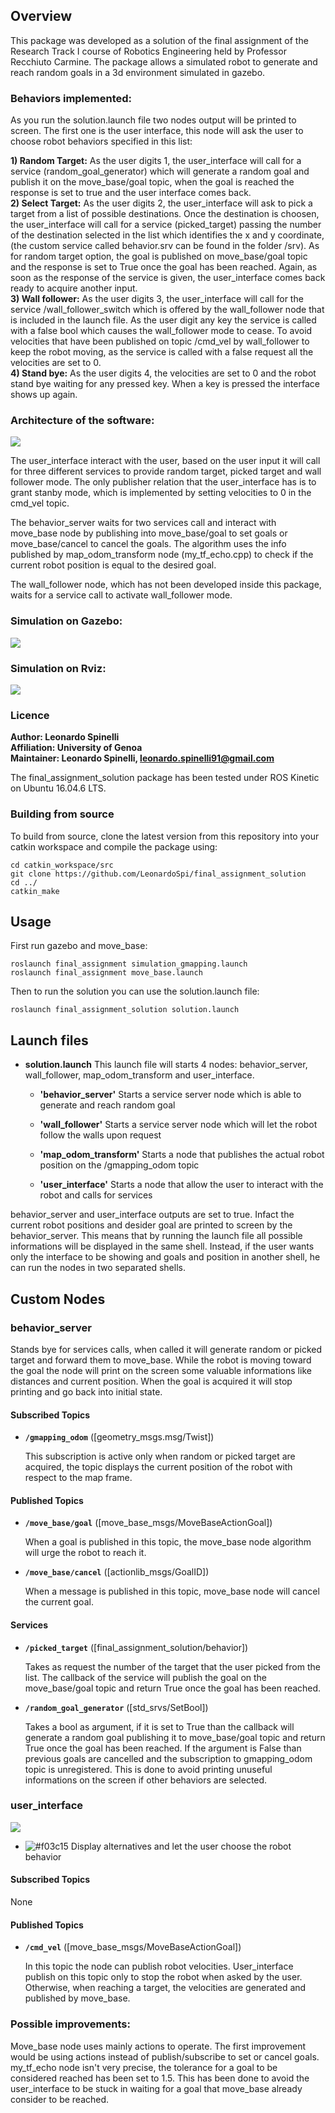 ## Overview

This package was developed as a solution of the final assignment of the Research Track I course of Robotics Engineering held by Professor Recchiuto Carmine. The package allows a simulated robot to generate and reach random goals in a 3d environment simulated in gazebo.

### Behaviors implemented:
As you run the solution.launch file two nodes output will be printed to screen. The first one is the user interface, this node will ask the user to choose robot behaviors specified in this list:

**1) Random Target:**
As the user digits 1, the user_interface will call for a service (random_goal_generator) which will generate a random goal and publish it on the move_base/goal topic, when the goal is reached the response is set to true and the user interface comes back.<br/>
**2) Select Target:**
As the user digits 2, the user_interface will ask to pick a target from a list of possible destinations. Once the destination is choosen, the user_interface will call for a service (picked_target) passing the number of the destination selected in the list which identifies the x and y coordinate, (the custom service called behavior.srv can be found in the folder /srv). As for random target option, the goal is published on move_base/goal topic and the response is set to True once the goal has been reached.
Again, as soon as the response of the service is given, the user_interface comes back ready to acquire another input.<br/>
**3) Wall follower:**
As the user digits 3, the user_interface will call for the service /wall_follower_switch which is offered by the wall_follower node that is included in the launch file. As the user digit any key the service is called with a false bool which causes the wall_follower mode to cease. To avoid velocities that have been published on topic /cmd_vel by wall_follower to keep the robot moving, as the service is called with a false request all the velocities are set to 0.<br/>
**4) Stand bye:**
As the user digits 4, the velocities are set to 0 and the robot stand bye waiting for any pressed key. When a key is pressed the interface shows up again.

### Architecture of the software:

![](rosgraph.png)

The user_interface interact with the user, based on the user input it will call for three different services to provide random target, picked target and wall follower mode. The only publisher relation that the user_interface has is to grant stanby mode, which is implemented by setting velocities to 0 in the cmd_vel topic.

The behavior_server waits for two services call and interact with move_base node by publishing into move_base/goal to set goals or move_base/cancel to cancel the goals. The algorithm uses the info published by map_odom_transform node (my_tf_echo.cpp) to check if the current robot position is equal to the desired goal.

The wall_follower node, which has not been developed inside this package, waits for a service call to activate wall_follower mode.

### Simulation on Gazebo:

![](gazebo.jpg)

### Simulation on Rviz:

![](rviz.png)

### Licence

**Author: Leonardo Spinelli<br/>
Affiliation: University of Genoa<br />
Maintainer: Leonardo Spinelli, leonardo.spinelli91@gmail.com**

The final_assignment_solution package has been tested under ROS Kinetic on Ubuntu 16.04.6 LTS.

### Building from source

To build from source, clone the latest version from this repository into your catkin workspace and compile the package using:

	cd catkin_workspace/src
	git clone https://github.com/LeonardoSpi/final_assignment_solution
	cd ../
	catkin_make

## Usage

First run gazebo and move_base:
	
	roslaunch final_assignment simulation_gmapping.launch
	roslaunch final_assignment move_base.launch

Then to run the solution you can use the solution.launch file:

	roslaunch final_assignment_solution solution.launch

## Launch files

* **solution.launch** This launch file will starts 4 nodes: behavior_server, wall_follower, map_odom_transform and user_interface.

	- **'behavior_server'** Starts a service server node which is able to generate and reach random goal

	- **'wall_follower'** Starts a service server node which will let the robot follow the walls upon request

	- **'map_odom_transform'** Starts a node that publishes the actual robot position on the /gmapping_odom topic
	- **'user_interface'** Starts a node that allow the user to interact with the robot and calls for services

behavior_server and user_interface outputs are set to true. Infact the current robot positions and desider goal are printed to screen by the behavior_server. This means that by running the launch file all possible informations will be displayed in the same shell. Instead, if the user wants only the interface to be showing and goals and position in another shell, he can run the nodes in two separated shells.

## Custom Nodes

### behavior_server

Stands bye for services calls, when called it will generate random or picked target and forward them to move_base. While the robot is moving toward the goal the node will print on the screen some valuable informations like distances and current position. When the goal is acquired it will stop printing and go back into initial state.

#### Subscribed Topics

* **`/gmapping_odom`** ([geometry_msgs.msg/Twist])

	This subscription is active only when random or picked target are acquired, the topic displays the current position of the robot with respect to the map frame.

#### Published Topics

* **`/move_base/goal`** ([move_base_msgs/MoveBaseActionGoal])

	When a goal is published in this topic, the move_base node algorithm will urge the robot to reach it.

* **`/move_base/cancel`** ([actionlib_msgs/GoalID])

	When a message is published in this topic, move_base node will cancel the current goal.

#### Services

* **`/picked_target`** ([final_assignment_solution/behavior])

	Takes as request the number of the target that the user picked from the list. The callback of the service will publish the goal on the move_base/goal topic and return True once the goal has been reached.

* **`/random_goal_generator`** ([std_srvs/SetBool])

	Takes a bool as argument, if it is set to True than the callback will generate a random goal publishing it to move_base/goal topic and return True once the goal has been reached. If the argument is False than previous goals are cancelled and the subscription to gmapping_odom topic is unregistered. This is done to avoid printing unuseful informations on the screen if other behaviors are selected. 

### user_interface

![](interface.png)

- ![#f03c15](https://via.placeholder.com/15/f03c15/000000?text=+) Display alternatives and let the user choose the robot behavior

#### Subscribed Topics

None

#### Published Topics

* **`/cmd_vel`** ([move_base_msgs/MoveBaseActionGoal])

	In this topic the node can publish robot velocities. User_interface publish on this topic only to stop the robot when asked by the user. Otherwise, when reaching a target, the velocities are generated and published by move_base.
	
### Possible improvements:
Move_base node uses mainly actions to operate. The first improvement would be using actions instead of publish/subscribe to set or cancel goals.
my_tf_echo node isn't very precise, the tolerance for a goal to be considered reached has been set to 1.5. This has been done to avoid the user_interface to be stuck in waiting for a goal that move_base already consider to be reached.
